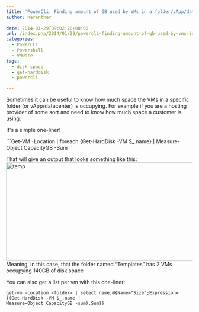 ```yaml
---
title: 'PowerCli: Finding amount of GB used by VMs in a folder/vApp/datacenter'
author: nerenther
 
date: 2014-01-29T09:02:28+00:00
url: /index.php/2014/01/29/powercli-finding-amount-of-gb-used-by-vms-in-a-foldervappdatacenter/
categories:
  - PowerCLI
  - Powershell
  - VMware
tags:
  - disk space
  - get-harddisk
  - powercli

---
```

Sometimes it can be useful to know how much space the VMs in a specific folder (or vApp/datacenter) is occupying. For example if you are a hosting provider of some sort and need to know how much space a customer is using.

It's a simple one-liner!

<div>
  <div>
     ```Get-VM -Location <name of folder/vApp/datacenter> | foreach {Get-HardDisk -VM $_.name} | Measure-Object CapacityGB -Sum ```
  </div>
  
  <p>
    That will give an output that looks something like this:<br /> <a href="http://cloud.kemta.net/wp-uploads/temp.png"><img decoding="async" loading="lazy" class="aligncenter size-full wp-image-545" alt="temp" src="http://cloud.kemta.net/wp-uploads/temp.png" width="830" height="267" /></a><br /> Meaning, in this case, that the folder named &#8220;Templates&#8221; has 2 VMs occupying 140GB of disk space
  </p>
  
  <p>
    You can also get a list per vm with this one-liner:
  </p>
  
   ```
  get-vm -Location <folder> | select name,@{Name="Size";Expression={(Get-HardDisk -VM $_.name |
Measure-Object CapacityGB -sum).Sum}} 
```
</div>